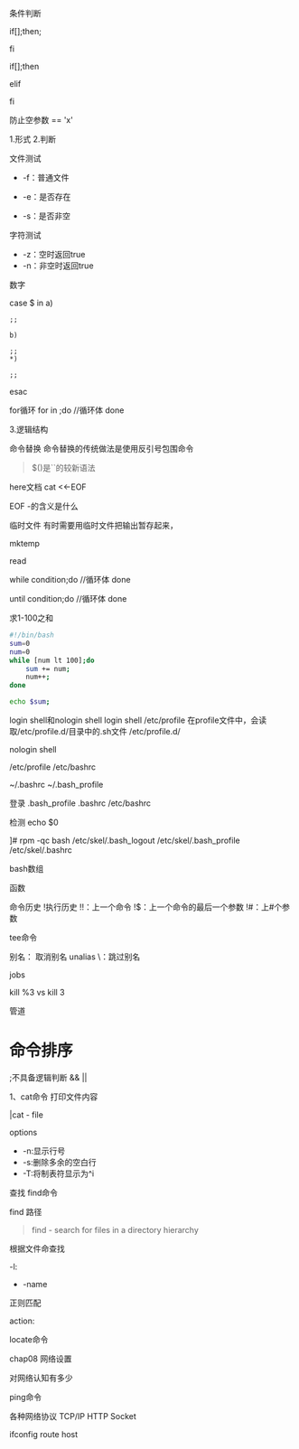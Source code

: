 
条件判断

if[];then;

fi

if[];then

elif

fi


防止空参数
== 'x'


1.形式
2.判断

文件测试
- -f：普通文件



- -e：是否存在
- -s：是否非空




字符测试
- -z：空时返回true
- -n：非空时返回true

数字


case $ in 
	a)
	
	;;
	
	b)
	
	;;
	*)
	
	;;
esac




for循环
for in ;do
	//循环体
done



3.逻辑结构


命令替换
命令替换的传统做法是使用反引号包围命令

>$()是``的较新语法



here文档
cat <<-EOF

EOF
-的含义是什么




临时文件
有时需要用临时文件把输出暂存起来，



mktemp


read



while condition;do
	//循环体
done


until condition;do
	//循环体
done

求1-100之和
```bash
#!/bin/bash
sum=0
num=0
while [num lt 100];do
	sum += num;
	num++;
done

echo $sum;
```








login shell和nologin shell
login shell
/etc/profile
在profile文件中，会读取/etc/profile.d/目录中的.sh文件
/etc/profile.d/




nologin shell


/etc/profile
/etc/bashrc

~/.bashrc
~/.bash_profile




登录
.bash_profile
.bashrc
/etc/bashrc

检测 echo $0




]# rpm -qc bash
/etc/skel/.bash_logout
/etc/skel/.bash_profile
/etc/skel/.bashrc




bash数组

函数





命令历史
!执行历史
!!：上一个命令
!$：上一个命令的最后一个参数
!#：上#个参数


tee命令



别名：
取消别名
unalias
\：跳过别名



jobs

kill %3 vs kill 3


管道


# 命令排序
;不具备逻辑判断
&&
||




1、cat命令
打印文件内容


|cat - file




options
- -n:显示行号
- -s:删除多余的空白行
- -T:将制表符显示为^i







查找
find命令


find 路径 
> find - search for files in a directory hierarchy



根据文件命查找

-l:
- -name

正则匹配




action:



locate命令





chap08 网络设置


对网络认知有多少



ping命令





各种网络协议
TCP/IP
HTTP
Socket





ifconfig
route
host







